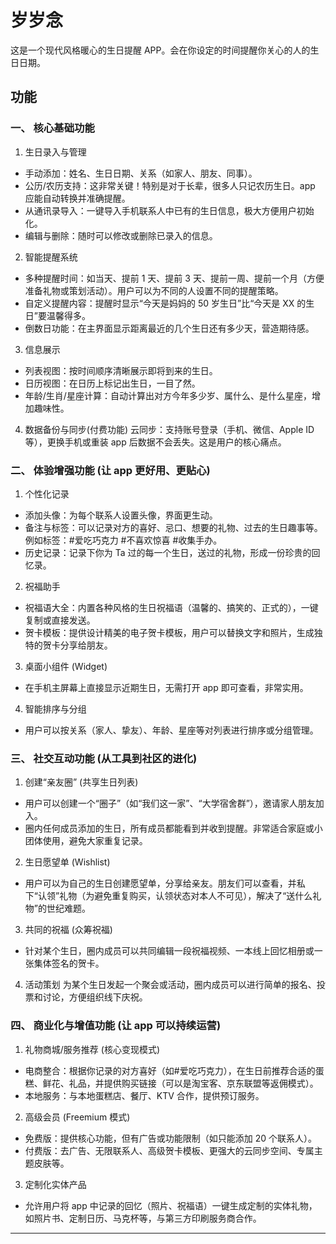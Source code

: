 # 岁岁念

这是一个现代风格暖心的生日提醒 APP。会在你设定的时间提醒你关心的人的生日日期。

## 功能

### 一、 核心基础功能

1. 生日录入与管理

- 手动添加：姓名、生日日期、关系（如家人、朋友、同事）。
- 公历/农历支持：这非常关键！特别是对于长辈，很多人只记农历生日。app 应能自动转换并准确提醒。
- 从通讯录导入：一键导入手机联系人中已有的生日信息，极大方便用户初始化。
- 编辑与删除：随时可以修改或删除已录入的信息。

2. 智能提醒系统

- 多种提醒时间：如当天、提前 1 天、提前 3 天、提前一周、提前一个月（方便准备礼物或策划活动）。用户可以为不同的人设置不同的提醒策略。
- 自定义提醒内容：提醒时显示“今天是妈妈的 50 岁生日”比“今天是 XX 的生日”要温馨得多。
- 倒数日功能：在主界面显示距离最近的几个生日还有多少天，营造期待感。

3. 信息展示

- 列表视图：按时间顺序清晰展示即将到来的生日。
- 日历视图：在日历上标记出生日，一目了然。
- 年龄/生肖/星座计算：自动计算出对方今年多少岁、属什么、是什么星座，增加趣味性。

4. 数据备份与同步(付费功能)
   云同步：支持账号登录（手机、微信、Apple ID 等），更换手机或重装 app 后数据不会丢失。这是用户的核心痛点。

### 二、 体验增强功能 (让 app 更好用、更贴心)

1. 个性化记录

- 添加头像：为每个联系人设置头像，界面更生动。
- 备注与标签：可以记录对方的喜好、忌口、想要的礼物、过去的生日趣事等。例如标签：#爱吃巧克力 #不喜欢惊喜 #收集手办。
- 历史记录：记录下你为 Ta 过的每一个生日，送过的礼物，形成一份珍贵的回忆录。

2. 祝福助手

- 祝福语大全：内置各种风格的生日祝福语（温馨的、搞笑的、正式的），一键复制或直接发送。
- 贺卡模板：提供设计精美的电子贺卡模板，用户可以替换文字和照片，生成独特的贺卡分享给朋友。

3. 桌面小组件 (Widget)

- 在手机主屏幕上直接显示近期生日，无需打开 app 即可查看，非常实用。

4. 智能排序与分组

- 用户可以按关系（家人、挚友）、年龄、星座等对列表进行排序或分组管理。

### 三、 社交互动功能 (从工具到社区的进化)

1. 创建“亲友圈” (共享生日列表)

- 用户可以创建一个“圈子”（如“我们这一家”、“大学宿舍群”），邀请家人朋友加入。
- 圈内任何成员添加的生日，所有成员都能看到并收到提醒。非常适合家庭或小团体使用，避免大家重复记录。

2. 生日愿望单 (Wishlist)

- 用户可以为自己的生日创建愿望单，分享给亲友。朋友们可以查看，并私下“认领”礼物（为避免重复购买，认领状态对本人不可见），解决了“送什么礼物”的世纪难题。

3. 共同的祝福 (众筹祝福)

- 针对某个生日，圈内成员可以共同编辑一段祝福视频、一本线上回忆相册或一张集体签名的贺卡。

4. 活动策划
   为某个生日发起一个聚会或活动，圈内成员可以进行简单的报名、投票和讨论，方便组织线下庆祝。

### 四、 商业化与增值功能 (让 app 可以持续运营)

1. 礼物商城/服务推荐 (核心变现模式)

- 电商整合：根据你记录的对方喜好（如#爱吃巧克力），在生日前推荐合适的蛋糕、鲜花、礼品，并提供购买链接（可以是淘宝客、京东联盟等返佣模式）。
- 本地服务：与本地蛋糕店、餐厅、KTV 合作，提供预订服务。

2. 高级会员 (Freemium 模式)

- 免费版：提供核心功能，但有广告或功能限制（如只能添加 20 个联系人）。
- 付费版：去广告、无限联系人、高级贺卡模板、更强大的云同步空间、专属主题皮肤等。

3. 定制化实体产品

- 允许用户将 app 中记录的回忆（照片、祝福语）一键生成定制的实体礼物，如照片书、定制日历、马克杯等，与第三方印刷服务商合作。

---
